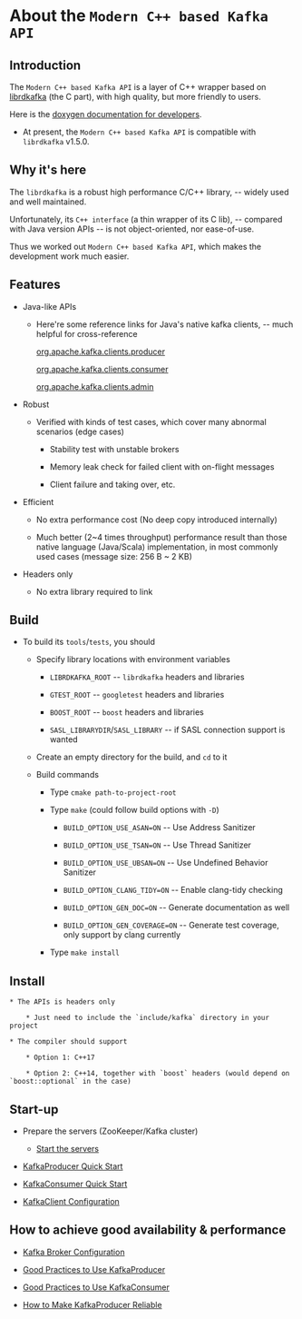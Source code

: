# About the `Modern C++ based Kafka API`

## Introduction

The `Modern C++ based Kafka API` is a layer of C++ wrapper based on [librdkafka](https://github.com/edenhill/librdkafka) (the C part), with high quality, but more friendly to users.

Here is the [doxygen documentation for developers](doxygen/annotated.html).

- At present, the `Modern C++ based Kafka API` is compatible with `librdkafka` v1.5.0.

## Why it's here

The `librdkafka` is a robust high performance C/C++ library, -- widely used and well maintained.

Unfortunately, its `C++ interface` (a thin wrapper of its C lib), -- compared with Java version APIs -- is not object-oriented, nor ease-of-use.

Thus we worked out `Modern C++ based Kafka API`, which makes the development work much easier.

## Features

* Java-like APIs

    * Here're some reference links for Java's native kafka clients, -- much helpful for cross-reference

        [org.apache.kafka.clients.producer](https://kafka.apache.org/22/javadoc/org/apache/kafka/clients/producer/package-summary.html)

        [org.apache.kafka.clients.consumer](https://kafka.apache.org/22/javadoc/org/apache/kafka/clients/consumer/package-summary.html)

        [org.apache.kafka.clients.admin](https://kafka.apache.org/22/javadoc/org/apache/kafka/clients/admin/package-summary.html)

* Robust

    * Verified with kinds of test cases, which cover many abnormal scenarios (edge cases)

        * Stability test with unstable brokers

        * Memory leak check for failed client with on-flight messages

        * Client failure and taking over, etc.

* Efficient

    * No extra performance cost (No deep copy introduced internally)

    * Much better (2~4 times throughput) performance result than those native language (Java/Scala) implementation, in most commonly used cases (message size: 256 B ~ 2 KB)

* Headers only

    * No extra library required to link

## Build

* To build its `tools`/`tests`, you should

    * Specify library locations with environment variables

        * `LIBRDKAFKA_ROOT`                 -- `librdkafka` headers and libraries

        * `GTEST_ROOT`                      -- `googletest` headers and libraries

        * `BOOST_ROOT`                      -- `boost` headers and libraries

        * `SASL_LIBRARYDIR`/`SASL_LIBRARY`  -- if SASL connection support is wanted

    * Create an empty directory for the build, and `cd` to it

    * Build commands

        * Type `cmake path-to-project-root`

        * Type `make` (could follow build options with `-D`)

            * `BUILD_OPTION_USE_ASAN=ON`      -- Use Address Sanitizer

            * `BUILD_OPTION_USE_TSAN=ON`      -- Use Thread Sanitizer

            * `BUILD_OPTION_USE_UBSAN=ON`     -- Use Undefined Behavior Sanitizer

            * `BUILD_OPTION_CLANG_TIDY=ON`    -- Enable clang-tidy checking

            * `BUILD_OPTION_GEN_DOC=ON`       -- Generate documentation as well

            * `BUILD_OPTION_GEN_COVERAGE=ON`  -- Generate test coverage, only support by clang currently

        * Type `make install`

## Install

    * The APIs is headers only

        * Just need to include the `include/kafka` directory in your project

    * The compiler should support

        * Option 1: C++17

        * Option 2: C++14, together with `boost` headers (would depend on `boost::optional` in the case)

## Start-up

* Prepare the servers (ZooKeeper/Kafka cluster)

    * [Start the servers](https://kafka.apache.org/documentation/#quickstart_startserver)

* [KafkaProducer Quick Start](doc/KafkaProducerQuickStart.md)

* [KafkaConsumer Quick Start](doc/KafkaConsumerQuickStart.md)

* [KafkaClient Configuration](doc/KafkaClientConfiguration.md)

## How to achieve good availability & performance

* [Kafka Broker Configuration](doc/KafkaBrokerConfiguration.md)

* [Good Practices to Use KafkaProducer](doc/GoodPracticesToUseKafkaProducer.md)

* [Good Practices to Use KafkaConsumer](doc/GoodPracticesToUseKafkaConsumer.md)

* [How to Make KafkaProducer Reliable](doc/HowToMakeKafkaProducerReliable.md)

